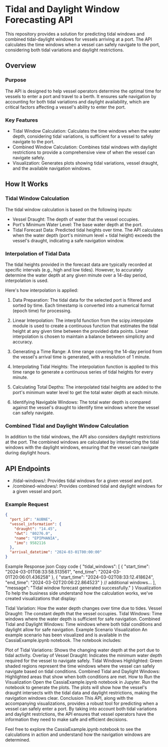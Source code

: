 # Tidal and Daylight Window Forecasting API
This repository provides a solution for predicting tidal windows and combined tidal-daylight windows for vessels arriving at a port. The API calculates the time windows when a vessel can safely navigate to the port, considering both tidal variations and daylight restrictions.

## Overview
### Purpose
The API is designed to help vessel operators determine the optimal time for vessels to enter a port and travel to a berth. It ensures safe navigation by accounting for both tidal variations and daylight availability, which are critical factors affecting a vessel's ability to enter the port.

### Key Features
* Tidal Window Calculation: Calculates the time windows when the water depth, considering tidal variations, is sufficient for a vessel to safely navigate to the port.
* Combined Window Calculation: Combines tidal windows with daylight restrictions to provide a comprehensive view of when the vessel can navigate safely.
* Visualization: Generates plots showing tidal variations, vessel draught, and the available navigation windows.
## How It Works
### Tidal Window Calculation
The tidal window calculation is based on the following inputs:

* Vessel Draught: The depth of water that the vessel occupies.
* Port's Minimum Water Level: The base water depth at the port.
* Tidal Forecast Data: Predicted tidal heights over time.
The API calculates when the water depth (port's minimum level + tidal height) exceeds the vessel's draught, indicating a safe navigation window.

### Interpolation of Tidal Data
The tidal heights provided in the forecast data are typically recorded at specific intervals (e.g., high and low tides). However, to accurately determine the water depth at any given minute over a 14-day period, interpolation is used.

Here's how interpolation is applied:

1. Data Preparation: The tidal data for the selected port is filtered and sorted by time. Each timestamp is converted into a numerical format (epoch time) for processing.

2. Linear Interpolation: The interp1d function from the scipy.interpolate module is used to create a continuous function that estimates the tidal height at any given time between the provided data points. Linear interpolation is chosen to maintain a balance between simplicity and accuracy.

3. Generating a Time Range: A time range covering the 14-day period from the vessel's arrival time is generated, with a resolution of 1 minute.

4. Interpolating Tidal Heights: The interpolation function is applied to this time range to generate a continuous series of tidal heights for every minute.

5. Calculating Total Depths: The interpolated tidal heights are added to the port's minimum water level to get the total water depth at each minute.

6. Identifying Navigable Windows: The total water depth is compared against the vessel's draught to identify time windows where the vessel can safely navigate.

### Combined Tidal and Daylight Window Calculation
In addition to the tidal windows, the API also considers daylight restrictions at the port. The combined windows are calculated by intersecting the tidal windows with the daylight windows, ensuring that the vessel can navigate during daylight hours.

## API Endpoints
* /tidal-windows/: Provides tidal windows for a given vessel and port.
* /combined-windows/: Provides combined tidal and daylight windows for a given vessel and port.
### Example Request
```json
{
  "port_id": "AUBNE",
  "vessel_information": {
    "draught": "14.45",
    "dwt": "80276.0",
    "name": "EPIPHANIA",
    "imo": 9582116
  },
  "arrival_datetime": "2024-03-01T00:00:00"
}
```
Example Response
json
Copy code
{
  "tidal_windows": [
    {
      "start_time": "2024-03-01T08:33:58.513561",
      "end_time": "2024-03-01T20:06:01.436258"
    },
    {
      "start_time": "2024-03-02T08:33:12.418624",
      "end_time": "2024-03-02T20:06:22.864523"
    }
    // additional windows...
  ],
  "message": "Tidal window forecast generated successfully."
}
Visualization
To help the business side understand how the calculation works, we've created visualizations that display:

Tidal Variation: How the water depth changes over time due to tides.
Vessel Draught: The constant depth that the vessel occupies.
Tidal Windows: Time windows where the water depth is sufficient for safe navigation.
Combined Tidal and Daylight Windows: Time windows where both tidal conditions and daylight allow for safe navigation.
Example Scenario Visualization
An example scenario has been visualized and is available in the CassiaExample.ipynb notebook. The notebook includes:

Plot of Tidal Variations: Shows the changing water depth at the port due to tidal activity.
Overlay of Vessel Draught: Indicates the minimum water depth required for the vessel to navigate safely.
Tidal Windows Highlighted: Green shaded regions represent the time windows where the vessel can safely navigate based on tidal conditions.
Combined Tidal and Daylight Windows: Highlighted areas that show when both conditions are met.
How to Run the Visualization
Open the CassiaExample.ipynb notebook in Jupyter.
Run the notebook to generate the plots.
The plots will show how the vessel's draught intersects with the tidal data and daylight restrictions, making the navigation windows clear.
Conclusion
This API, along with the accompanying visualizations, provides a robust tool for predicting when a vessel can safely enter a port. By taking into account both tidal variations and daylight restrictions, the API ensures that vessel operators have the information they need to make safe and efficient decisions.

Feel free to explore the CassiaExample.ipynb notebook to see the calculations in action and understand how the navigation windows are determined.